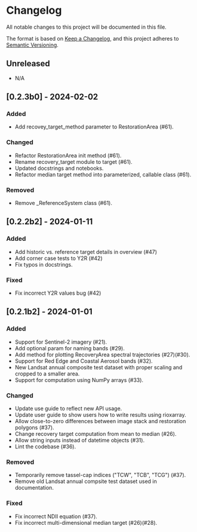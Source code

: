 # Changelog

All notable changes to this project will be documented in this file.

The format is based on [Keep a Changelog](https://keepachangelog.com/en/1.0.0/),
and this project adheres to [Semantic Versioning](https://semver.org/spec/v2.0.0.html).

## Unreleased

- N/A

## [0.2.3b0] - 2024-02-02

### Added

- Add recovey_target_method parameter to RestorationArea (#61).

### Changed

- Refactor RestorationArea init method (#61).
- Rename recovery_target module to target (#61).
- Updated docstrings and notebooks.
- Refactor median target method into parameterized, callable class (#61).

### Removed

- Remove _ReferenceSystem class (#61).


## [0.2.2b2] - 2024-01-11

### Added

- Add historic vs. reference target details in overview (#47)
- Add corner case tests to Y2R (#42)
- Fix typos in docstrings.

### Fixed

- Fix incorrect Y2R values bug (#42)


## [0.2.1b2] - 2024-01-01

### Added

- Support for Sentinel-2 imagery (#21).
- Add optional param for naming bands (#29).
- Add method for plotting RecoveryArea spectral trajectories (#27)(#30).
- Support for Red Edge and Coastal Aerosol bands (#32).
- New Landsat annual composite test dataset with proper scaling and cropped to a smaller area.
- Support for computation using NumPy arrays (#33).

### Changed

- Update use guide to reflect new API usage.
- Update user guide to show users how to write results using rioxarray.
- Allow close-to-zero differences between image stack and restoration polygons (#37).
- Change recovery target computation from mean to median (#26).
- Allow string inputs instead of datetime objects (#31).
- Lint the codebase (#36).

### Removed

- Temporarily remove tassel-cap indices ("TCW", "TCB", "TCG") (#37).
- Remove old Landsat annual compsite test dataset used in documentation.

### Fixed

- Fix incorrect NDII equation (#37).
- Fix incorrect multi-dimensional median target (#26)(#28).
